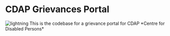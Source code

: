 # CDAP Grievances Portal

<img src="https://i.ibb.co/9NyCxJ0/lightning.png" alt="lightning">
This is the codebase for a grievance portal for CDAP      
*Centre for Disabled Persons*
